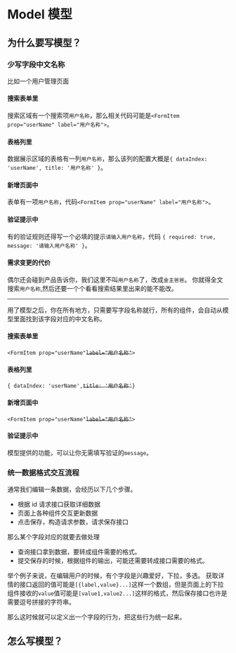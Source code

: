 # Model 模型

## 为什么要写模型？

### 少写字段中文名称

比如一个用户管理页面

#### 搜索表单里

搜索区域有一个搜索项`用户名称`，那么相关代码可能是`<FormItem prop="userName" label="用户名称">`。

#### 表格列里

数据展示区域的表格有一列`用户名称`，那么该列的配置大概是`{ dataIndex: 'userName', title: '用户名称' }`。

#### 新增页面中

表单有一项`用户名称`，代码`<FormItem prop="userName" label="用户名称">`。

#### 验证提示中

有的验证规则还得写一个必填的提示`请输入用户名称`，代码 `{ required: true, message: '请输入用户名称' }`。

#### 需求变更的代价

偶尔还会碰到产品告诉你，我们这里不叫`用户名称`了，改成`金主爸爸`。
你就得全文搜索`用户名称`,然后还要一个个看看搜索结果里出来的能不能改。

---

用了模型之后，你在所有地方，只需要写字段名称就行，所有的组件，会自动从模型里面找到该字段对应的中文名称。

#### 搜索表单里

`<FormItem prop="userName"`~~`label="用户名称"`~~`>`

#### 表格列里

`{ dataIndex: 'userName',`~~`title: '用户名称'`~~`}`

#### 新增页面中

`<FormItem prop="userName"`~~`label="用户名称"`~~`>`

#### 验证提示中

模型提供的功能，可以让你无需填写验证的`message`。

### 统一数据格式交互流程

通常我们编辑一条数据，会经历以下几个步骤。

- 根据 id 请求接口获取详细数据
- 页面上各种组件交互更新数据
- 点击保存，构造请求参数，请求保存接口

那么某个字段对应的就要去做处理

- 查询接口拿到数据，要转成组件需要的格式。
- 提交保存的时候，根据组件的输出，可能还需要转成接口需要的格式。

举个例子来说，在编辑用户的时候，有个字段是兴趣爱好，下拉，多选。
获取详情的接口返回的值可能是`[{label,value}...]`这样一个数组，但是页面上的下拉组件接收的`value`值可能是`[value1,value2...]`这样的格式，然后保存接口也许是需要逗号拼接的字符串。

那么这时候就可以定义出一个字段的行为，把这些行为统一起来。


### 

## 怎么写模型？

 